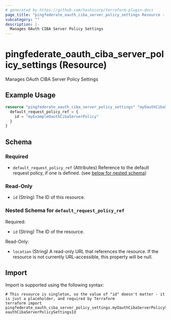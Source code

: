 ```yaml
---
# generated by https://github.com/hashicorp/terraform-plugin-docs
page_title: "pingfederate_oauth_ciba_server_policy_settings Resource - terraform-provider-pingfederate"
subcategory: ""
description: |-
  Manages OAuth CIBA Server Policy Settings
---
```


# pingfederate_oauth_ciba_server_policy_settings (Resource)

Manages OAuth CIBA Server Policy Settings

## Example Usage

```terraform
resource "pingfederate_oauth_ciba_server_policy_settings" "myOauthCibaServerPolicySettingsExample" {
  default_request_policy_ref = {
    id = "myExampleOauthCibaServerPolicy"
  }
}
```

<!-- schema generated by tfplugindocs -->
## Schema

### Required

- `default_request_policy_ref` (Attributes) Reference to the default request policy, if one is defined. (see [below for nested schema](#nestedatt--default_request_policy_ref))

### Read-Only

- `id` (String) The ID of this resource.

<a id="nestedatt--default_request_policy_ref"></a>
### Nested Schema for `default_request_policy_ref`

Required:

- `id` (String) The ID of the resource.

Read-Only:

- `location` (String) A read-only URL that references the resource. If the resource is not currently URL-accessible, this property will be null.

## Import

Import is supported using the following syntax:

```shell
# This resource is singleton, so the value of "id" doesn't matter - it is just a placeholder, and required by Terraform
terraform import pingfederate_oauth_ciba_server_policy_settings.myOauthCibaServerPolicySettings oauthCibaServerPolicySettingsId
```
